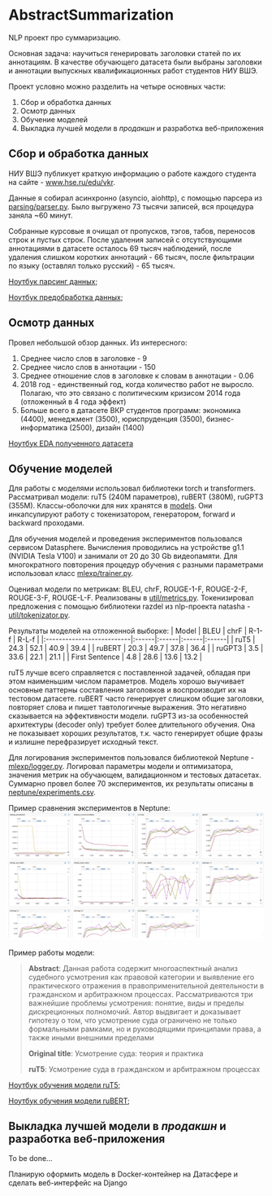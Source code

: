 # AbstractSummarization
NLP проект про суммаризацию.

Основная задача: научиться генерировать заголовки статей по их аннотациям. В качестве обучающего датасета были выбраны заголовки и аннотации выпускных квалификационных работ студентов НИУ ВШЭ.

Проект условно можно разделить на четыре основных части:
1. Сбор и обработка данных
2. Осмотр данных
3. Обучение моделей
4. Выкладка лучшей модели в *продакшн* и разработка веб-приложения

## Сбор и обработка данных
НИУ ВШЭ публикует краткую информацию о работе каждого студента на сайте - www.hse.ru/edu/vkr. 

Данные я собирал асинхронно (asyncio, aiohttp), с помощью парсера из [parsing/parser.py](parsing/parser.py). Было выгружено 73 тысячи записей, вся процедура заняла \~60 минут.

Собранные курсовые я очищал от пропусков, тэгов, табов, переносов строк и пустых строк. После удаления записей с отсутствующими аннотациями в датасете осталось 69 тысяч наблюдений, после удаления слишком коротких аннотаций - 66 тысяч, после фильтрации по языку (оставлял только русский) - 65 тысяч.

[Ноутбук парсинг данных](https://colab.research.google.com/drive/1HhptktsglrPZ-gTdaDmcOfd8jM933zuK);

[Ноутбук предобработка данных](https://colab.research.google.com/drive/1oIpHwZv_5Z4ARI-MbuCbt6j4fCSIgJsw);
## Осмотр данных
Провел небольшой обзор данных. Из интересного:
1. Среднее число слов в заголовке - 9
2. Среднее число слов в аннотации - 150
3. Среднее отношение слов в заголовке к словам в аннотации - 0.06
4. 2018 год - единственный год, когда количество работ не выросло. Полагаю, что это связано с политическим кризисом 2014 года (отложенный в 4 года эффект)
5. Больше всего в датасете ВКР студентов программ: экономика (4400), менеджмент (3500), юриспруденция (3500), бизнес-информатика (2500), дизайн (1400)

[Ноутбук EDA полученного датасета](https://colab.research.google.com/drive/1YkXKjw4-5CxDShISPwKttq03HxXEFzVQ)
## Обучение моделей
Для работы с моделями использовал библиотеки torch и transformers. Рассматривал модели: ruT5 (240M параметров), ruBERT (380M), ruGPT3 (355M). Классы-оболочки для них хранятся в [models](models/). Они инкапсулируют работу с токенизатором, генератором, forward и backward проходами.

Для обучения моделей и проведения экспериментов пользовался сервисом Datasphere. Вычисления проводились на устройстве g1.1 (NVIDIA Tesla V100) и занимали от 20 до 30 Gb видеопамяти. Для многократного повторения процедур обучения с разными параметрами использовал класс [mlexp/trainer.py](mlexp/trainer.py).

Оценивал модели по метрикам: BLEU, chrF, ROUGE-1-F, ROUGE-2-F, ROUGE-3-F, ROUGE-L-F. Реализованы в [util/metrics.py](util/metrics.py). Токенизировал предложения с помощью библиотеки razdel из nlp-проекта natasha - [util/tokenizator.py](util/tokenizator.py).

Результаты моделей на отложенной выборке:
| Model                     | BLEU | chrF | R-1-f | R-L-f  |
|:--------------------------|:------|:------|:------|:------|
| ruT5         | 24.3  | 52.1  | 40.9  | 39.4     |
| ruBERT             | 20.3  | 49.7  | 37.8  | 36.4    |
| ruGPT3                | 3.5  | 33.6  | 22.1  | 21.1     |
| First Sentence            | 4.8  | 28.6  | 13.6  | 13.2     |

ruT5 лучше всего справляется с поставленной задачей, обладая при этом наименьшим числом параметров. Модель хорошо выучивает основные паттерны составления заголовков и воспроизводит их на тестовом датасете. ruBERT часто генерирует слишком общие заголовки, повторяет слова и пишет тавтологичные выражения. Это негативно сказывается на эффективности модели. ruGPT3 из-за особенностей архитектуры (decoder only) требует более длительного обучения. Она не показывает хороших результатов, т.к. часто генерирует общие фразы и излишне перефразирует исходный текст. 

Для логирования экспериментов пользовался библиотекой Neptune - [mlexp/logger.py](mlexp/logger.py). Логировал параметры модели и оптимизатора, значения метрик на обучающем, валидационном и тестовых датасетах. Суммарно провел более 70 экспериментов, их результаты описаны в [neptune/experiments.csv](neptune/experiments.csv).

Пример сравнения экспериментов в Neptune:
![neptune charts](neptune/charts.png)

Пример работы модели:
> **Abstract**: Данная работа содержит многоаспектный анализ судебного усмотрения как правовой категории и выявление его практического отражения в правоприменительной деятельности в гражданском и арбитражном процессах. Рассматриваются три важнейшие проблемы усмотрения: понятие, виды и пределы дискреционных полномочий. Автор выдвигает и доказывает гипотезу о том, что усмотрение суда ограничено не только формальными рамками, но и руководящими принципами права, а также иными внешними пределами
>
> **Original title**: Усмотрение суда: теория и практика
>
> **ruT5**: Усмотрение суда в гражданском и арбитражном процессах

[Ноутбук обучения модели ruT5](https://colab.research.google.com/drive/1rgYv-oRuGJ_f1RtlFwa4kSERe8fZvQe2);

[Ноутбук обучения модели ruBERT](https://colab.research.google.com/drive/1otgZq1SOZZ_b3cpksHSk3tNzYNKuvEx9);

## Выкладка лучшей модели в *продакшн* и разработка веб-приложения
To be done...

Планирую оформить модель в Docker-контейнер на Датасфере и сделать веб-интерфейс на Django
